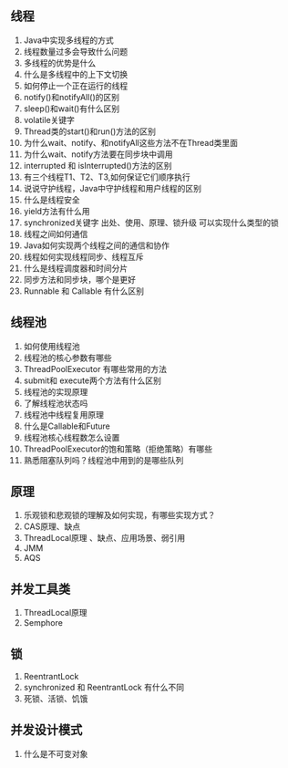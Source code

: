 ## 线程

1. Java中实现多线程的方式
2. 线程数量过多会导致什么问题
3. 多线程的优势是什么
4. 什么是多线程中的上下文切换
5. 如何停止一个正在运行的线程
6. notify()和notifyAll()的区别
7. sleep()和wait()有什么区别
8. volatile关键字
9. Thread类的start()和run()方法的区别
10. 为什么wait、notify、和notifyAll这些方法不在Thread类里面
11. 为什么wait、notify方法要在同步块中调用
12. interrupted 和 isInterrupted()方法的区别
13. 有三个线程T1、T2、T3,如何保证它们顺序执行  
14. 说说守护线程，Java中守护线程和用户线程的区别  
15. 什么是线程安全
16. yield方法有什么用
17. synchronized关键字   出处、使用、原理、锁升级 可以实现什么类型的锁
18. 线程之间如何通信
19. Java如何实现两个线程之间的通信和协作  
20. 线程如何实现线程同步、线程互斥
21. 什么是线程调度器和时间分片  
22. 同步方法和同步块，哪个是更好  
23. Runnable 和 Callable 有什么区别  

## 线程池

1. 如何使用线程池
2. 线程池的核心参数有哪些
3. ThreadPoolExecutor 有哪些常用的方法  
4. submit和 execute两个方法有什么区别
5. 线程池的实现原理 
6. 了解线程池状态吗 
7. 线程池中线程复用原理 
8. 什么是Callable和Future
9. 线程池核心线程数怎么设置
10. ThreadPoolExecutor的饱和策略（拒绝策略）有哪些  
11. 熟悉阻塞队列吗？线程池中用到的是哪些队列 

## 原理

1. 乐观锁和悲观锁的理解及如何实现，有哪些实现方式？  
2. CAS原理、缺点
3. ThreadLocal原理 、缺点、应用场景、弱引用
4. JMM
5. AQS

## 并发工具类

1. ThreadLocal原理
2. Semphore

## 锁

1. ReentrantLock
2. synchronized 和 ReentrantLock 有什么不同  
3. 死锁、活锁、饥饿  

## 并发设计模式

1. 什么是不可变对象  


